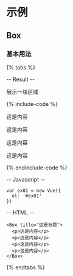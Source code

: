 # 示例

## Box

### 基本用法

{% tabs %}

-- Result --

展示一块区域

{% include-code %}
<div id="ex01">
  <Box title="这是标题">
    <p>这是内容</p>
    <p>这是内容</p>
    <p>这是内容</p>
    <p>这是内容</p>
  </Box>
</div>
<script>
var ex01 = new Vue({
  el: '#ex01'
})
</script>
{% endinclude-code %}

-- Javascript --

```
var ex01 = new Vue({
  el: '#ex01'
})
```

-- HTML --

```
<Box title="这是标题">
  <p>这是内容</p>
  <p>这是内容</p>
  <p>这是内容</p>
  <p>这是内容</p>
</Box>
```

{% endtabs %}
